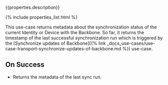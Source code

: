 {{properties.description}}

{% include properties_list.html %}

This use-case returns metadata about the synchronization status of the current Identity or Device with the Backbone. So far, it returns the timestamp of the last successful synchronization run which is triggered by the [Synchronize updates of Backbone]({% link _docs_use-cases/use-case-transport-synchronize-updates-of-backbone.md %}) use-case.

## On Success

- Returns the metadata of the last sync run.
